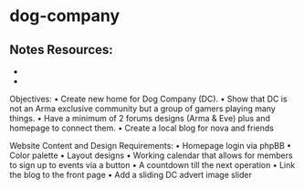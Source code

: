 dog-company
===========

Notes
Resources:
-
-
-


Objectives:
• Create new home for Dog Company (DC).
•	Show that DC is not an Arma exclusive community but a group of gamers playing many things.
•	Have a minimum of 2 forums designs (Arma & Eve) plus and homepage to connect them.
•	Create a local blog for nova and friends

Website Content and Design Requirements:
•	Homepage login via phpBB
•	Color palette
•	Layout designs
•	Working calendar that allows for members to sign up to events via a button
•	A countdown till the next operation
•	Link the blog to the front page
•	Add a sliding DC advert image slider

